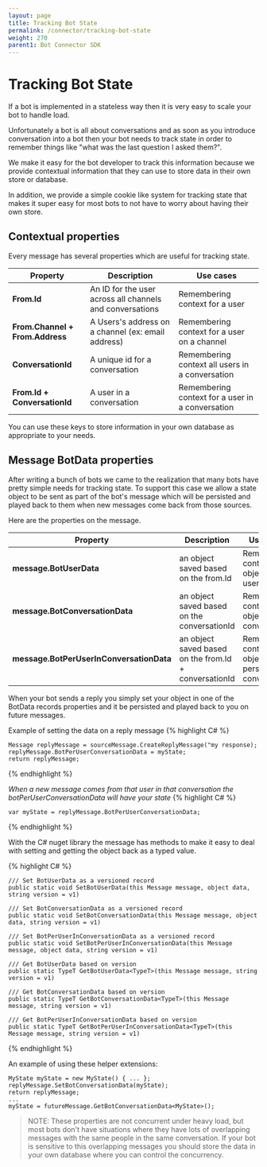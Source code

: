 ```yaml
---
layout: page
title: Tracking Bot State
permalink: /connector/tracking-bot-state
weight: 270
parent1: Bot Connector SDK
---
```


# Tracking Bot State
If a bot is implemented in a stateless way then it is very easy to scale your bot to handle load. 

Unfortunately a bot is all about conversations and as soon as you introduce conversation into a bot then
your bot needs to track state in order to remember things like "what was the last question I asked them?". 

We make it easy for the bot developer to track this information because we provide contextual information that
they can use to store data in their own store or database.

In addition, we provide a simple cookie like system for tracking state that makes it super easy for most bots to not have 
to worry about having their own store.

## Contextual properties
Every message has several properties which are useful for tracking state.

|**Property**                    | **Description**                                        | **Use cases**                                                
|----------------------------|----------------------------------------------------|----------------------------------------------------------
|**From.Id**                     | An ID for the user across all channels and conversations| Remembering context for a user
|**From.Channel + From.Address** | A Users's address on a channel (ex: email address) | Remembering context for a user on a channel                 
|**ConversationId**              | A unique id for a conversation                     | Remembering context all users in a conversation    
|**From.Id + ConversationId**    | A user in a conversation                           | Remembering context for a user in a conversation   

You can use these keys to store information in your own database as appropriate to your needs.

## Message BotData properties
After writing a bunch of bots we came to the realization that many bots have pretty simple needs for tracking state. 
To support this case we allow a state object to be sent as part of the bot's message which will be persisted
and played back to them when new messages come back from those sources.

Here are the properties on the message. 

|**Property**                            | **Description**                                                | **Use cases**                                                
|------------------------------------|------------------------------------------------------------|----------------------------------------------------------
|**message.BotUserData**                 | an object saved based on the from.Id                       | Remembering context object with a user
|**message.BotConversationData**         | an object saved based on the conversationId                | Remembering context object with a conversation
|**message.BotPerUserInConversationData**| an object saved based on the from.Id + conversationId      | Remembering context object with a person in a conversation

When your bot sends a reply you  simply set your object in one of the BotData records properties and it be persisted and
played back to you on future messages. 

Example of setting the data on a reply message
{% highlight C# %}

    Message replyMessage = sourceMessage.CreateReplyMessage("my response);
    replyMessage.BotPerUserConversationData = myState;
    return replyMessage;
	
{% endhighlight %}

*When a new message comes from that user in that conversation the botPerUserConversationData will have your state*
{% highlight C# %}

    var myState = replyMessage.BotPerUserConversationData;
	
{% endhighlight %}

With the C# nuget library the message has methods to make it easy to deal with setting and getting the object back as a typed value.

{% highlight C# %}

    /// Set BotUserData as a versioned record
    public static void SetBotUserData(this Message message, object data, string version = v1)
    
    /// Set BotConversationData as a versioned record
    public static void SetBotConversationData(this Message message, object data, string version = v1)
    
    /// Set BotPerUserInConversationData as a versioned record
    public static void SetBotPerUserInConversationData(this Message message, object data, string version = v1)

    /// Get BotUserData based on version
    public static TypeT GetBotUserData<TypeT>(this Message message, string version = v1)

    /// Get BotConversationData based on version
    public static TypeT GetBotConversationData<TypeT>(this Message message, string version = v1)

    /// Get BotPerUserInConversationData based on version
    public static TypeT GetBotPerUserInConversationData<TypeT>(this Message message, string version = v1)
	
{% endhighlight %}

An example of using these helper extensions:

   
    MyState myState = new MyState() { ... };
    replyMessage.SetBotConversationData(myState);
    return replyMessage;
    ...
    myState = futureMessage.GetBotConversationData<MyState>();


> NOTE: These properties are not concurrent under heavy load, but most bots don't have situations where they have lots
> of overlapping messages with the same people in the same conversation.  If your bot is sensitive to this overlapping 
> messages you should store the data in your own database where you can control the concurrency.

 